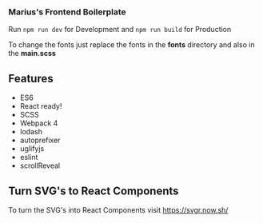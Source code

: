 ### Marius's Frontend Boilerplate
Run `npm run dev` for Development and `npm run build` for Production

To change the fonts just replace the fonts in the **fonts** directory and also in the **main.scss**

## Features
* ES6
* React ready!
* SCSS
* Webpack 4
* lodash
* autoprefixer
* uglifyjs
* eslint
* scrollReveal

## Turn SVG's to React Components
To turn the SVG's into React Components visit https://svgr.now.sh/



